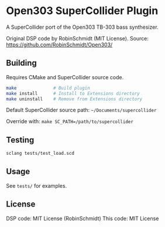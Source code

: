 # Open303 SuperCollider Plugin

A SuperCollider port of the Open303 TB-303 bass synthesizer.

Original DSP code by RobinSchmidt (MIT License).
Source: https://github.com/RobinSchmidt/Open303/

## Building

Requires CMake and SuperCollider source code.

```bash
make              # Build plugin
make install      # Install to Extensions directory
make uninstall    # Remove from Extensions directory
```

Default SuperCollider source path: `~/Documents/supercollider`

Override with: `make SC_PATH=/path/to/supercollider`

## Testing

```bash
sclang tests/test_load.scd
```

## Usage

See `tests/` for examples.

## License

DSP code: MIT License (RobinSchmidt)
This code: MIT License
